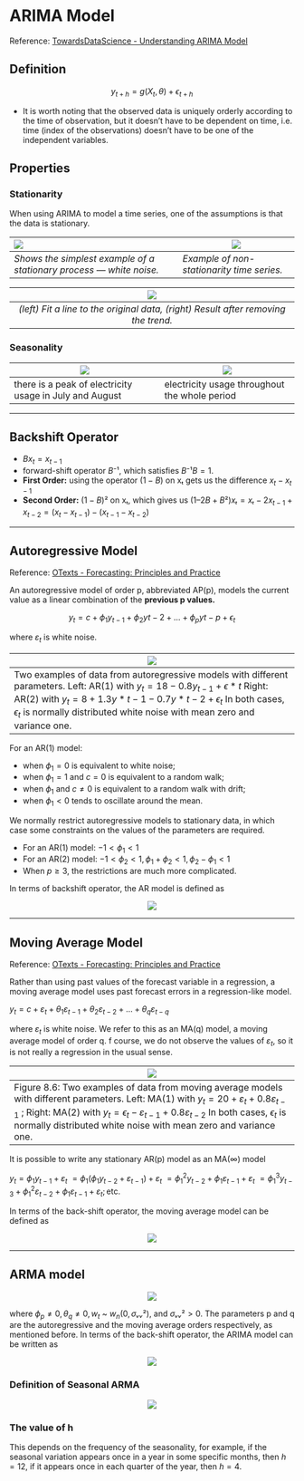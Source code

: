 # ARIMA Model

Reference: [TowardsDataScience - Understanding ARIMA Model](https://towardsdatascience.com/deep-understanding-of-the-arima-model-d3f0751fc709)

## Definition

<center>

$y_{t+h} = g(X_t, \theta) + \epsilon_{t+h}$

</center>

- It is worth noting that the observed data is uniquely orderly according to the time of observation, but it doesn’t have to be dependent on time, i.e. time (index of the observations) doesn’t have to be one of the independent variables.

## Properties

### Stationarity

When using ARIMA to model a time series, one of the assumptions is that the data is stationary.

<center>

| ![](https://miro.medium.com/max/431/1*hA65GONtR9Sj4ryH0hxceA.png)   | ![](https://miro.medium.com/max/588/1*MjI0g2l1hRqBTMep2QawdA.png) |
| :------------------------------------------------------------------ | ----------------------------------------------------------------- |
| _Shows the simplest example of a stationary process — white noise._ | _Example of non-stationarity time series._                        |

|         ![](https://miro.medium.com/max/875/1*3cg9COProxB1wa0Zna70Sw.jpeg)         |
| :--------------------------------------------------------------------------------: |
| _(left) Fit a line to the original data, (right) Result after removing the trend._ |

</center>

### Seasonality

<center>

| ![](https://miro.medium.com/max/761/1*sjBHk8NUguBS1MxmKTprQA.png) | ![](https://miro.medium.com/max/668/1*T2Lm0q-vibpB1keWZ1sLrA.png) |
| ----------------------------------------------------------------- | ----------------------------------------------------------------- |
| there is a peak of electricity usage in July and August           | electricity usage throughout the whole period                     |

</center>

---

## Backshift Operator

- $Bx_t = x_{t-1}$
- forward-shift operator $B⁻¹$, which satisfies $B⁻¹B = 1$.
- **First Order:** using the operator $(1-B)$ on xₜ gets us the difference $x_t - x_{t-1}$
- **Second Order:** $(1-B)²$ on xₜ, which gives us $(1–2B+B²)xₜ = xₜ-2x_{t-1}+ x_{t-2} = (x_t - x_{t-1}) - (x_{t-1} - x_{t-2})$

---

## Autoregressive Model

Reference: [OTexts - Forecasting: Principles and Practice](https://otexts.com/fpp2/AR.html)

An autoregressive model of order p, abbreviated AP(p), models the current value as a linear combination of the **previous p values.**

<center>

$y_t = c + \phi_1 y_{t-1} + \phi_2 y{t-2} + . . .  + \phi_py{t-p} + \epsilon_t$

</center>

where $ε_t$ is white noise.

| ![](https://otexts.com/fpp2/fpp_files/figure-html/arp-1.png)                                                                                                                                                                                                                                         |
| ---------------------------------------------------------------------------------------------------------------------------------------------------------------------------------------------------------------------------------------------------------------------------------------------------- |
| Two examples of data from autoregressive models with different parameters. Left: AR(1) with $y_t = 18 - 0.8y_{t-1} + \epsilon*t$ Right: AR(2) with $y_t = 8 + 1.3y*{t-1} - 0.7y*{t-2} + \epsilon_t$ In both cases, $\epsilon_t$ is normally distributed white noise with mean zero and variance one. |

For an AR(1) model:

- when $\phi_1 = 0$ is equivalent to white noise;
- when $\phi_1 = 1$ and $c=0$ is equivalent to a random walk;
- when $\phi_1$ and $c\ne0$ is equivalent to a random walk with drift;
- when $\phi_1 < 0$ tends to oscillate around the mean.

We normally restrict autoregressive models to stationary data, in which case some constraints on the values of the parameters are required.

- For an AR(1) model: $-1 < \phi_1 < 1$
- For an AR(2) model: $-1 < \phi_2 < 1, \phi_1 + \phi_2 < 1, \phi_2 - \phi_1 < 1$
- When $p \geq 3$, the restrictions are much more complicated.

In terms of backshift operator, the AR model is defined as

<center>

![](https://miro.medium.com/max/488/1*_SsRoHvEzt4RrC-oHx7h8A.png)

</center>

---

## Moving Average Model

Reference: [OTexts - Forecasting: Principles and Practice](https://otexts.com/fpp2/MA.html)

Rather than using past values of the forecast variable in a regression, a moving average model uses past forecast errors in a regression-like model.

$y_{t} = c + \varepsilon_t + \theta_{1}\varepsilon_{t-1} + \theta_{2}\varepsilon_{t-2} + \dots + \theta_{q}\varepsilon_{t-q}$

where $\varepsilon_t$ is white noise. We refer to this as an MA(q) model, a moving average model of order q. f course, we do not observe the values of $\varepsilon_t$, so it is not really a regression in the usual sense.

| ![](https://otexts.com/fpp2/fpp_files/figure-html/maq-1.png)                                                                                                                                                                                                                                                                               |
| ------------------------------------------------------------------------------------------------------------------------------------------------------------------------------------------------------------------------------------------------------------------------------------------------------------------------------------------ |
| Figure 8.6: Two examples of data from moving average models with different parameters. Left: MA(1) with $y_t = 20 + \varepsilon_t + 0.8\varepsilon_{t-1}$ ; Right: MA(2) with $y_t = \epsilon_t - \varepsilon_{t-1}+0.8\varepsilon_{t-2}$ In both cases, $\epsilon_t$ is normally distributed white noise with mean zero and variance one. |

It is possible to write any stationary AR(p) model as an MA($\infty$) model

$y_t = \phi_1y_{t-1} + \varepsilon_t$
$= \phi_1(\phi_1y_{t-2} + \varepsilon_{t-1}) + \varepsilon_t$
$= \phi_1^2y_{t-2} + \phi_1 \varepsilon_{t-1} + \varepsilon_t$
$= \phi_1^3y_{t-3} + \phi_1^2\varepsilon_{t-2} + \phi_1 \varepsilon_{t-1} + \varepsilon_t; \text{etc.}$

In terms of the back-shift operator, the moving average model can be defined as

<center>

![](https://miro.medium.com/max/485/1*Is8pESaD3qoLPOvi68_bCg.png)

</center>

---

## ARMA model

<center>

![](https://miro.medium.com/max/745/1*Jz3Eu9lzv5WqGikbLv9Tkw.png)

</center>

where $ϕ_p ≠ 0, θ_q ≠ 0, w_t$ ~ $w_n(0, σᵥᵥ²)$, and $σᵥᵥ² > 0.$ The parameters p and q are the autoregressive and the moving average orders respectively, as mentioned before. In terms of the back-shift operator, the ARIMA model can be written as

<center>

![](https://miro.medium.com/max/201/1*2Nz1SL74FZpvRHW8xC4ChQ.png)

</center>

### Definition of Seasonal ARMA

<center>

![](https://miro.medium.com/max/588/1*hzHLqZduedPJLDrp7g69sw.png)

</center>

### The value of h

This depends on the frequency of the seasonality, for example, if the seasonal variation appears once in a year in some specific months, then $h = 12$, if it appears once in each quarter of the year, then $h = 4$.

